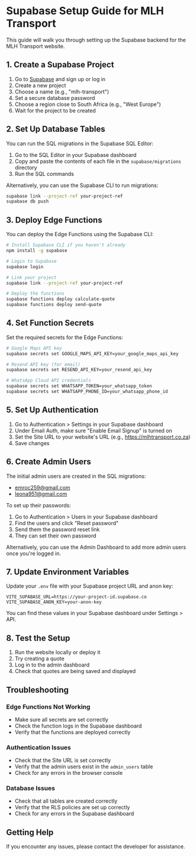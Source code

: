 # Supabase Setup Guide for MLH Transport

This guide will walk you through setting up the Supabase backend for the MLH Transport website.

## 1. Create a Supabase Project

1. Go to [Supabase](https://supabase.com/) and sign up or log in
2. Create a new project
3. Choose a name (e.g., "mlh-transport")
4. Set a secure database password
5. Choose a region close to South Africa (e.g., "West Europe")
6. Wait for the project to be created

## 2. Set Up Database Tables

You can run the SQL migrations in the Supabase SQL Editor:

1. Go to the SQL Editor in your Supabase dashboard
2. Copy and paste the contents of each file in the `supabase/migrations` directory
3. Run the SQL commands

Alternatively, you can use the Supabase CLI to run migrations:

```bash
supabase link --project-ref your-project-ref
supabase db push
```

## 3. Deploy Edge Functions

You can deploy the Edge Functions using the Supabase CLI:

```bash
# Install Supabase CLI if you haven't already
npm install -g supabase

# Login to Supabase
supabase login

# Link your project
supabase link --project-ref your-project-ref

# Deploy the functions
supabase functions deploy calculate-quote
supabase functions deploy send-quote
```

## 4. Set Function Secrets

Set the required secrets for the Edge Functions:

```bash
# Google Maps API key
supabase secrets set GOOGLE_MAPS_API_KEY=your_google_maps_api_key

# Resend API key (for email)
supabase secrets set RESEND_API_KEY=your_resend_api_key

# WhatsApp Cloud API credentials
supabase secrets set WHATSAPP_TOKEN=your_whatsapp_token
supabase secrets set WHATSAPP_PHONE_ID=your_whatsapp_phone_id
```

## 5. Set Up Authentication

1. Go to Authentication > Settings in your Supabase dashboard
2. Under Email Auth, make sure "Enable Email Signup" is turned on
3. Set the Site URL to your website's URL (e.g., https://mlhtransport.co.za)
4. Save changes

## 6. Create Admin Users

The initial admin users are created in the SQL migrations:
- emroc259@gmail.com
- leona951@gmail.com

To set up their passwords:

1. Go to Authentication > Users in your Supabase dashboard
2. Find the users and click "Reset password"
3. Send them the password reset link
4. They can set their own password

Alternatively, you can use the Admin Dashboard to add more admin users once you're logged in.

## 7. Update Environment Variables

Update your `.env` file with your Supabase project URL and anon key:

```
VITE_SUPABASE_URL=https://your-project-id.supabase.co
VITE_SUPABASE_ANON_KEY=your-anon-key
```

You can find these values in your Supabase dashboard under Settings > API.

## 8. Test the Setup

1. Run the website locally or deploy it
2. Try creating a quote
3. Log in to the admin dashboard
4. Check that quotes are being saved and displayed

## Troubleshooting

### Edge Functions Not Working

- Make sure all secrets are set correctly
- Check the function logs in the Supabase dashboard
- Verify that the functions are deployed correctly

### Authentication Issues

- Check that the Site URL is set correctly
- Verify that the admin users exist in the `admin_users` table
- Check for any errors in the browser console

### Database Issues

- Check that all tables are created correctly
- Verify that the RLS policies are set up correctly
- Check for any errors in the Supabase dashboard

## Getting Help

If you encounter any issues, please contact the developer for assistance.